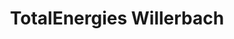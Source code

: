 ---
title: "TotalEnergies Willerbach"
url: /saarbruecken/totalenergies-willerbach/
shop: Allgemein
---